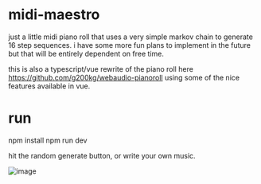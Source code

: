 # midi-maestro
just a little midi piano roll that uses a very simple markov chain to generate 16 step sequences. i have some more fun plans to implement in the future but that will be entirely dependent on free time.

this is also a typescript/vue rewrite of the piano roll here https://github.com/g200kg/webaudio-pianoroll using some of the nice features available in vue.

# run
npm install
npm run dev

hit the random generate button, or write your own music.

![image](https://github.com/user-attachments/assets/5c1d0f25-080d-4dfc-9ae6-07f974f4cf01)
